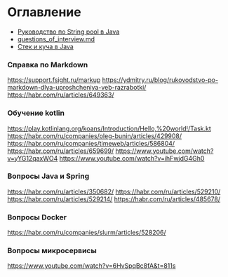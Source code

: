 # Оглавление
<!-- TOC -->

* [Руководство по String pool в Java](assets%2Fguide%2Fstring_pool_in_java.md)
* [questions_of_interview.md](assets%2Fguide%2Fquestions_of_interview.md)
* [Стек и куча в Java](assets%2Fguide%2Fstack_and_heap_in_java.md)

<!-- TOC -->

[comment]: <> (Your comment text)



### Справка по Markdown
https://support.fsight.ru/markup
https://ydmitry.ru/blog/rukovodstvo-po-markdown-dlya-uproshcheniya-veb-razrabotki/
https://habr.com/ru/articles/649363/



### Обучение kotlin
https://play.kotlinlang.org/koans/Introduction/Hello,%20world!/Task.kt
https://habr.com/ru/companies/oleg-bunin/articles/429908/
https://habr.com/ru/companies/timeweb/articles/586804/
https://habr.com/ru/articles/659699/
https://www.youtube.com/watch?v=yYG12qaxWO4
https://www.youtube.com/watch?v=ihFwjdG4Gh0


### Вопросы Java и Spring
https://habr.com/ru/articles/350682/
https://habr.com/ru/articles/529210/
https://habr.com/ru/articles/529214/
https://habr.com/ru/articles/485678/

### Вопросы Docker
https://habr.com/ru/companies/slurm/articles/528206/


### Вопросы микросервисы
https://www.youtube.com/watch?v=6HvSpqBc8fA&t=811s